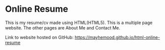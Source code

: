 # Online Resume
This is my resume/cv made using HTML(HTML5). This is a multiple page website. The other pages are About Me and Contact Me.

Link to website hosted on GitHub: https://mayhemood.github.io/html-online-resume